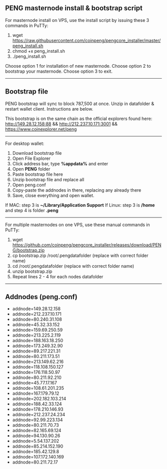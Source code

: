 PENG masternode install & bootstrap script
----

For masternode install on VPS, use the install script by issuing these 3 commands in PuTTy:
1. wget https://raw.githubusercontent.com/coinpeng/pengcore_installer/master/peng_install.sh
2. chmod +x peng_install.sh
3. ./peng_install.sh

Choose option 1 for installation of new masternode.
Choose option 2 to bootstrap your masternode.
Choose option 3 to exit.

----

Bootstrap file
-----

PENG bootstrap will sync to block 787,500 at once.
Unzip in datafolder & restart wallet client. Instructions are below.

This bootstrap is on the same chain as the official explorers found here: 
http://149.28.12.158:88 && http://212.237.10.171:3001 && https://www.coinexplorer.net/peng

----

For desktop wallet:
1. Download bootstrap file
2. Open File Explorer
3. Click address bar, type **%appdata%** and enter
4. Open **PENG** folder
5. Paste bootstrap file here
6. Unzip bootstrap file and replace all
7. Open peng.conf
8. Copy-paste the addnodes in there, replacing any already there
9. Save, close everything and open wallet.

If MAC: step 3 is **~/Library/Application Support**
If Linux: step 3 is **/home** and step 4 is folder **.peng**

----

For multiple masternodes on one VPS, use these manual commands in PuTTy:
1. wget https://github.com/coinpeng/pengcore_installer/releases/download/PENG/bootstrap.zip
2. cp bootstrap.zip /root/.pengdatafolder      (replace with correct folder name) 
3. cd /root/.pengdatafolder                            (replace with correct folder name) 
4. unzip bootstrap.zip
5. Repeat lines 2 - 4 for each nodes datafolder

----

Addnodes (peng.conf)
----

- addnode=149.28.12.158
- addnode=212.237.10.171
- addnode=80.240.31.108
- addnode=45.32.33.152
- addnode=159.69.250.59
- addnode=213.225.2.119
- addnode=188.163.18.250
- addnode=173.249.32.90
- addnode=89.217.221.31
- addnode=80.211.173.51
- addnode=213.149.62.216
- addnode=118.108.150.127
- addnode=176.118.50.97
- addnode=80.211.92.210
- addnode=45.77.17.167
- addnode=108.61.201.235
- addnode=167.179.79.12
- addnode=202.182.103.214
- addnode=188.42.33.124
- addnode=178.210.146.93
- addnode=212.237.24.234
- addnode=92.99.223.134
- addnode=80.211.70.73
- addnode=82.165.69.124
- addnode=94.130.90.26
- addnode=5.54.137.202
- addnode=85.214.152.190
- addnode=185.42.129.8
- addnode=107.172.140.169
- addnode=80.211.72.17
